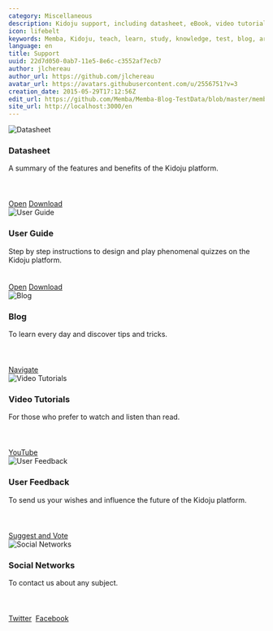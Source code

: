 ```yaml
---
category: Miscellaneous
description: Kidoju support, including datasheet, eBook, video tutorials, blog and other options.
icon: lifebelt
keywords: Memba, Kidoju, teach, learn, study, knowledge, test, blog, article, documentation, ebook, video, webinar, tutorial, slide
language: en
title: Support
uuid: 22d7d050-0ab7-11e5-8e6c-c3552af7ecb7
author: jlchereau
author_url: https://github.com/jlchereau
avatar_url: https://avatars.githubusercontent.com/u/2556751?v=3
creation_date: 2015-05-29T17:12:56Z
edit_url: https://github.com/Memba/Memba-Blog-TestData/blob/master/memba/en/pages/index.md
site_url: http://localhost:3000/en
---
```

<div class="row">
    <div class="col-md-6 col-lg-4 mb-3">
        <div class="k-card k-card-vertical">
            <img class="k-card-image" src="https://raw.githubusercontent.com/kidoju/support.kidoju.com/master/en/pages/index1.jpg" alt="Datasheet">
            <div class="k-card-body">
                <h3 class="k-k-card-title">Datasheet</h3>
                <p class="k-card-text" style="min-height:4em;">A summary of the features and benefits of the Kidoju platform.</p>
            </div>
            <div class="k-card-actions k-card-actions-stretched">
                <span class="k-card-action">
                    <a href="https://github.com/kidoju/support.kidoju.com/blob/master/en/docs/Datasheet.en.screen.pdf" target="_blank" class="k-button k-button-flat k-button-flat-primary k-button-md k-rounded" role="button">Open</a>
                </span>
                <span class="k-card-action">
                    <a href="https://github.com/kidoju/support.kidoju.com/raw/master/en/docs/Datasheet.en.screen.pdf" class="k-button k-button-flat k-button-md k-rounded" role="button">Download</a>
                </span>
            </div>
        </div>
    </div>
    <div class="col-md-6 col-lg-4 mb-3">
        <div class="k-card k-card-vertical">
            <img class="k-card-image" src="https://raw.githubusercontent.com/kidoju/support.kidoju.com/master/en/pages/index2.jpg" alt="User Guide">
            <div class="k-card-body">
                <h3 class="k-card-title">User Guide</h3>
                <p class="k-card-text" style="min-height:4em;">Step by step instructions to design and play phenomenal quizzes on the Kidoju platform.</p>
            </div>
            <div class="k-card-actions k-card-actions-stretched">
                <span class="k-card-action">
                    <a href="https://cdn.kidoju.com/support/docs/user-guide.en.pdf" target="_blank" class="k-button k-button-flat k-button-flat-primary k-button-md k-rounded" role="button">Open</a>
                </span>
                <span class="k-card-action">
                    <a href="https://github.com/kidoju/Kidoju-Help/raw/master/docs/user-guide.en.pdf" class="k-button k-button-flat k-button-md k-rounded" role="button">Download</a>
                </span>
            </div>
        </div>
    </div>
    <div class="col-md-6 col-lg-4 mb-3">
        <div class="k-card k-card-vertical">
            <img class="k-card-image" src="https://raw.githubusercontent.com/kidoju/support.kidoju.com/master/en/pages/index4.jpg" alt="Blog">
            <div class="k-card-body">
                <h3 class="k-card-title">Blog</h3>
                <p class="k-card-text" style="min-height:4em;">To learn every day and discover tips and tricks.</p>
            </div>
            <div class="k-card-actions k-card-actions-stretched">
                <span class="k-card-action">
                    <a href="https://www.kidoju.com/support/en/posts" class="k-button k-button-flat k-button-flat-primary k-button-md k-rounded" role="button">Navigate</a>
                </span>
            </div>
        </div>
    </div>
    <div class="col-md-6 col-lg-4 mb-3">
        <div class="k-card k-card-vertical">
            <img class="k-card-image" src="https://raw.githubusercontent.com/kidoju/support.kidoju.com/master/en/pages/index5.jpg" alt="Video Tutorials">
            <div class="k-card-body">
                <h3 class="k-card-title">Video Tutorials</h3>
                <p class="k-card-text" style="min-height:4em;">For those who prefer to watch and listen than read.</p>
            </div>
            <div class="k-card-actions k-card-actions-stretched"> 
                <span class="k-card-action">
                <a href="https://www.youtube.com/channel/UCzvNSb6xFpN8kIaw85M1-Pg" target="_blank" class="k-button k-button-flat k-button-flat-primary k-button-md k-rounded" role="button">YouTube</a>
                </span>
            </div>
        </div>
    </div>
    <div class="col-md-6 col-lg-4 mb-3">
        <div class="k-card k-card-vertical">
            <img class="k-card-image" src="https://raw.githubusercontent.com/kidoju/support.kidoju.com/master/en/pages/index3.jpg" alt="User Feedback">
            <div class="k-card-body">
                <h3 class="k-card-title">User Feedback</h3>
                <p class="k-card-text" style="min-height:4em;">To send us your wishes and influence the future of the Kidoju platform.</p>
            </div>
            <div class="k-card-actions k-card-actions-stretched">
                <span class="k-card-action">
                <a href="https://kidoju.uservoice.com/forums/152569-general" target="_blank" class="k-button k-button-flat k-button-flat-primary k-button-md k-rounded" role="button">Suggest and Vote</a>
                </span>
            </div>
        </div>
    </div>
    <div class="col-md-6 col-lg-4 mb-3">
        <div class="k-card k-card-vertical">
            <img class="k-card-image" src="https://raw.githubusercontent.com/kidoju/support.kidoju.com/master/en/pages/index6.jpg" alt="Social Networks">
            <div class="k-card-body">
                <h3 class="k-card-title">Social Networks</h3>
                <p class="k-card-text" style="min-height:4em;">To contact us about any subject.</p>
            </div>
            <div class="k-card-actions k-card-actions-stretched">
                <span class="k-card-action">
                <a href="https://twitter.com/kidoju" target="_blank" class="k-button k-button-flat k-button-flat-primary k-button-md k-rounded" role="button">Twitter</a>&nbsp;
                <a href="https://www.facebook.com/kidoju" target="_blank" class="k-button k-button-flat k-button-md k-rounded" role="button">Facebook</a>
                </span>
            </div>
        </div>
    </div>
</div>
